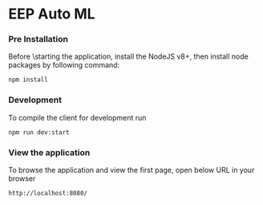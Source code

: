 # EEP Auto ML

### Pre Installation

Before \starting the application, install the NodeJS v8+, then install node packages by following command:

```
npm install
```

### Development

To compile the client for development run

```
npm run dev:start
```

### View the application
To browse the application and view the first page, open below URL in your browser

```
http://localhost:8080/
```
